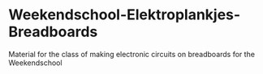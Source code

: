 # Weekendschool-Elektroplankjes-Breadboards
Material for the class of making electronic circuits on breadboards for the Weekendschool
